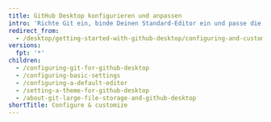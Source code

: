 ```yaml
---
title: GitHub Desktop konfigurieren und anpassen
intro: 'Richte Git ein, binde Deinen Standard-Editor ein und passe die Einstellungen an, so dass GitHub Desktop mit Deinem Workflow harmoniert.'
redirect_from:
  - /desktop/getting-started-with-github-desktop/configuring-and-customizing-github-desktop
versions:
  fpt: '*'
children:
  - /configuring-git-for-github-desktop
  - /configuring-basic-settings
  - /configuring-a-default-editor
  - /setting-a-theme-for-github-desktop
  - /about-git-large-file-storage-and-github-desktop
shortTitle: Configure & customize
---
```


